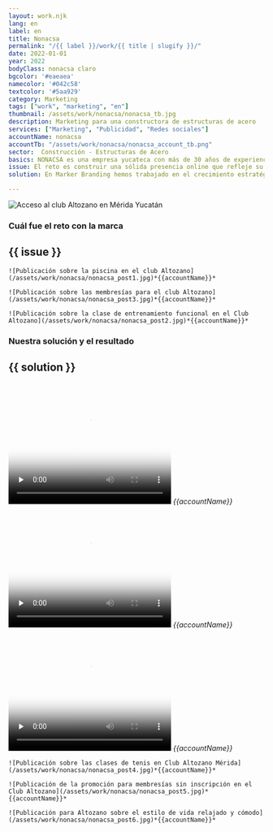 ```yaml
---
layout: work.njk 
lang: en
label: en
title: Nonacsa
permalink: "/{{ label }}/work/{{ title | slugify }}/"
date: 2022-01-01
year: 2022
bodyClass: nonacsa claro
bgcolor: '#eaeaea'
namecolor: '#042c58'
textcolor: '#5aa929'
category: Marketing
tags: ["work", "marketing", "en"]
thumbnail: /assets/work/nonacsa/nonacsa_tb.jpg
description: Marketing para una constructora de estructuras de acero
services: ["Marketing", "Publicidad", "Redes sociales"]
accountName: nonacsa
accountTb: "/assets/work/nonacsa/nonacsa_account_tb.png"
sector:  Construcción - Estructuras de Acero
basics: NONACSA es una empresa yucateca con más de 30 años de experiencia que ha dejado huella en el sector de la construcción. Especialistas en diseño, fabricación y montaje de estructuras metálicas, así como en la instalación de cubiertas prefabricadas, NONACSA se ha consolidado como un referente en proyectos de gran envergadura, como naves industriales, plazas comerciales, hospitales y edificios departamentales. Su compromiso con la calidad, la innovación y la excelencia los posiciona como un aliado estratégico para construir el futuro.
issue: El reto es construir una sólida presencia online que refleje su experiencia de más de 30 años y posicionarlos como líderes en el sector de diseño y construcción de estructuras metálicas. Con un enfoque en aumentar su reconocimiento y conectar con su mercado objetivo, estamos trabajando en una estrategia integral que destaque su calidad, innovación y trayectoria en cada publicación y plataforma digital.
solution: En Marker Branding hemos trabajado en el crecimiento estratégico de las cuentas de Facebook e Instagram de NONACSA, desarrollando contenido atractivo y alineado con su identidad corporativa. Además, implementamos campañas de pauta en Meta diseñadas específicamente para alcanzar un público objetivo interesado en grandes proyectos. Este enfoque nos ha permitido fortalecer su posicionamiento digital y conectar con clientes potenciales que buscan soluciones de calidad en diseño y construcción de estructuras metálicas.

---
```


![Acceso al club Altozano en Mérida Yucatán](/assets/work/nonacsa/nonacsa_portada.jpg)

<div class="column__2">
    <div class="col__left">
        <h3>Cuál fue el reto con la marca</h3>
    </div>
    <div class="col__right">
        <h2>{{ issue }}</h2>
    </div>
</div>

<div class="column__3__mkt">
    
    ![Publicación sobre la piscina en el club Altozano](/assets/work/nonacsa/nonacsa_post1.jpg)*{{accountName}}*

    ![Publicación sobre las membresías para el club Altozano](/assets/work/nonacsa/nonacsa_post3.jpg)*{{accountName}}*
    
    ![Publicación sobre la clase de entrenamiento funcional en el Club Altozano](/assets/work/nonacsa/nonacsa_post2.jpg)*{{accountName}}*

</div>


<div class="column__2 work__column__2">
    <div class="col__left">
        <h3>Nuestra solución y el resultado</h3>
    </div>
    <div class="col__right">
        <h2>{{ solution }}</h2>
    </div>
</div>


<div class="column__3__mkt">
    <div class="video__wrapper">
        <div class="picture">
            <video width="320" height="240" controls playsinline preload="none" x-webkit-airplay="allow" poster="/assets/work/nonacsa/nonacsa_reel1_poster.jpg">
                <source src="/assets/work/nonacsa/nonacsa_reel1.mp4" type="video/mp4">
                Tu navegador no logró reproducir este video, considera actualizarlo a una versión más reciente
            </video>
            <em>{{accountName}}</em>
        </div>
    </div>
    <div class="video__wrapper">
        <div class="picture">
            <video width="320" height="240" controls playsinline preload="none" x-webkit-airplay="allow" poster="/assets/work/nonacsa/nonacsa_reel2_poster.jpg">
                <source src="/assets/work/nonacsa/nonacsa_reel2.mp4" type="video/mp4">
                Tu navegador no logró reproducir este video, considera actualizarlo a una versión más reciente
            </video>
            <em>{{accountName}}</em>
        </div>
    </div>
    <div class="video__wrapper">
        <div class="picture">
            <video width="320" height="240" controls playsinline preload="none" x-webkit-airplay="allow" poster="/assets/work/nonacsa/nonacsa_reel3_poster.jpg">
                <source src="/assets/work/nonacsa/nonacsa_reel3.mp4" type="video/mp4">
                Tu navegador no logró reproducir este video, considera actualizarlo a una versión más reciente
            </video>
            <em>{{accountName}}</em>
        </div>
    </div>
</div>


<div class="column__3__mkt">
    
    ![Publicación sobre las clases de tenis en Club Altozano Mérida](/assets/work/nonacsa/nonacsa_post4.jpg)*{{accountName}}*

    ![Publicación de la promoción para membresías sin inscripción en el Club Altozano](/assets/work/nonacsa/nonacsa_post5.jpg)*{{accountName}}*
    
    ![Publicación para Altozano sobre el estilo de vida relajado y cómodo](/assets/work/nonacsa/nonacsa_post6.jpg)*{{accountName}}*

</div>